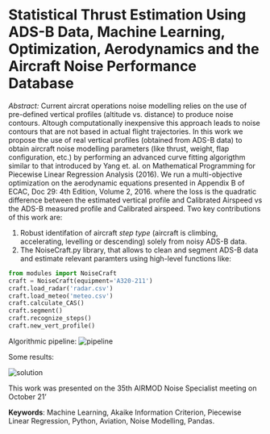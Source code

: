 # Statistical Thrust Estimation Using ADS-B Data, Machine Learning, Optimization, Aerodynamics and the Aircraft Noise Performance Database

*Abstract:* Current aircrat operations noise modelling relies on the use of pre-defined vertical profiles (altitude vs. distance) to produce noise contours.
Altough computationally inexpensive this approach leads to noise contours that are not based in actual flight trajectories.
In this work we propose the use of real vertical profiles (obtained from ADS-B data) to obtain aircraft noise modelling parameters (like thrust, weight, flap
configuration, etc.) by performing an advanced curve fitting algorigthm similar to that introduced by Yang et. al. on Mathematical Programming for Piecewise 
Linear Regression Analysis (2016). We run a multi-objective optimization on the aerodynamic equations presented in Appendix B of ECAC, Doc 29: 4th Edition, Volume 2, 2016.
where the loss is the quadratic difference between the estimated vertical profile and Calibrated Airspeed vs the ADS-B measured profile and Calibrated airspeed. 
Two key contributions of this work are:
1. Robust identifation of aircraft *step type* (aircraft is climbing, accelerating, levelling or descending) solely from noisy ADS-B data.
2. The NoiseCraft.py library, that allows to clean and segment ADS-B data and estimate relevant paramters using high-level functions like:
```python
from modules import NoiseCraft
craft = NoiseCraft(equipment='A320-211')
craft.load_radar('radar.csv')
craft.load_meteo('meteo.csv')
craft.calculate_CAS()
craft.segment()
craft.recognize_steps()
craft.new_vert_profile()
```


Algorithmic pipeline:
![pipeline](https://user-images.githubusercontent.com/36279027/161813955-475d2b74-09bb-4acb-80d0-ee7c673d1d46.png)

Some results:

![solution](https://user-images.githubusercontent.com/36279027/161814117-4ac1f07a-d449-4b3d-8fd3-6200073d502e.png)


This work was presented on the 35th AIRMOD Noise Specialist meeting on October 21’

**Keywords**: Machine Learning, Akaike Information Criterion, Piecewise Linear Regression, Python, Aviation, Noise Modelling, Pandas.
